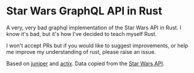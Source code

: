 # Star Wars GraphQL API in Rust

A very, very bad graphql implementation of the Star Wars API in Rust. I know it's bad, but it's how
I've decided to teach myself Rust.

I won't accept PRs but if you would like to suggest improvements, or help me improve my understanding of rust, please raise an issue.

Based on [juniper](https://github.com/graphql-rust/juniper) and [actix](https://github.com/actix/actix-web). Data copied from the [Star Wars API](https://swapi.dev).
